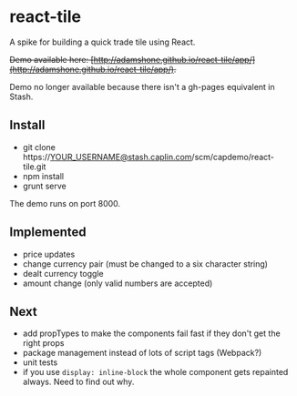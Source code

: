 react-tile
==========

A spike for building a quick trade tile using React.

~~Demo available here: [http://adamshone.github.io/react-tile/app/](http://adamshone.github.io/react-tile/app/).~~

Demo no longer available because there isn't a gh-pages equivalent in Stash.

Install
-------

 * git clone https://YOUR_USERNAME@stash.caplin.com/scm/capdemo/react-tile.git
 * npm install
 * grunt serve

 The demo runs on port 8000.

Implemented
-----------

 * price updates
 * change currency pair (must be changed to a six character string)
 * dealt currency toggle
 * amount change (only valid numbers are accepted)

Next
----

 * add propTypes to make the components fail fast if they don't get the right props
 * package management instead of lots of script tags (Webpack?)
 * unit tests
 * if you use `display: inline-block` the whole component gets repainted always. Need to find out why.